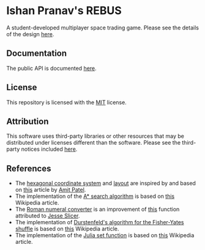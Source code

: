 <!-- Copyright (c) 2021-2022 Ishan Pranav. All rights reserved. -->
<!-- Licensed under the MIT License. -->

# Ishan Pranav\'s REBUS
A student-developed multiplayer space trading game. Please see the details of the design [here](Design.md).
## Documentation
The public API is documented [here](https://ishanpranav.github.io/rebus/pages/Rebus.html).
## License
This repository is licensed with the [MIT](LICENSE.txt) license.
## Attribution
This software uses third-party libraries or other resources that may be
distributed under licenses different than the software. Please see the third-party notices included [here](THIRD-PARTY-NOTICES.txt).
## References
- The [hexagonal coordinate system](src/Rebus/HexPoint.cs) and [layout](src/Rebus.Client/Layout.cs) are inspired by and based on [this](https://www.redblobgames.com/grids/hexagons/) article by [Amit Patel](http://www-cs-students.stanford.edu/~amitp/).
- The implementation of the [A* search algorithm](src/Rebus.Server/AStarSearch.cs) is based on [this](https://en.wikipedia.org/wiki/A*_search_algorithm) Wikipedia article.
- The [Roman numeral converter](src/Rebus.Server/NumeralSystems/RomanNumeralSystem.cs) is an improvement of [this](https://github.com/Humanizr/Humanizer/blob/main/src/Humanizer/RomanNumeralExtensions.cs) function attributed to [Jesse Slicer](https://github.com/jslicer).
- The implementation of [Durstenfeld\'s algorithm for the Fisher-Yates shuffle](src/Rebus.Server/FisherYatesShuffle.cs) is based on [this](https://en.wikipedia.org/wiki/Fisher%E2%80%93Yates_shuffle) Wikipedia article.
- The implementation of the [Julia set function](src/Rebus.Server/JuliaSet.cs) is based on [this](https://en.wikipedia.org/wiki/Julia_set) Wikipedia article.
